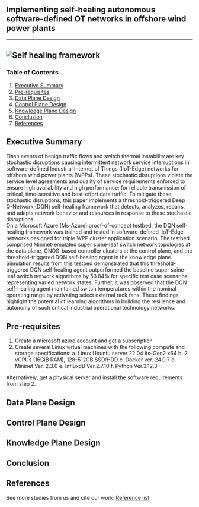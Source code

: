 ## Implementing self-healing autonomous software-defined OT networks in offshore wind power plants


---
![Self healing framework](https://github.com/PinaPhD/A-threshold-triggered-DQN-self-healing-framework/blob/main/Data/selfheal.png)
---

### Table of Contents
1. [Executive Summary](#summary)
2. [Pre-requisites](#requirements)
3. [Data Plane Design](#data-plane-design)
4. [Control Plane Design](#control-plane-design)
5. [Knowledge Plane Design](#knowledge-plane-design)
6. [Conclusion](#conclusion)
7. [References](#references)



## Executive Summary

Flash events of benign traffic flows and switch thermal instability are key stochastic disruptions causing intermittent network service interruptions in software-defined Industrial Internet of Things (IIoT-Edge) networks for offshore wind power plants (WPPs). 
These stochastic disruptions violate the service level agreements and quality of service requirements enforced to ensure high availability and high performance; for reliable transmission of critical, time-sensitive and best-effort data traffic. 
To mitigate these stochastic disruptions, this paper implements a threshold-triggered Deep Q-Network (DQN) self-healing framework that detects, analyzes, repairs, and adapts network behavior and resources in response to these stochastic disruptions.  
On a Microsoft Azure (Ms-Azure) proof-of-concept testbed, the DQN self-healing framework was trained and tested in software-defined IIoT-Edge networks designed for triple WPP cluster application scenario. 
The testbed comprised Mininet-emulated super spine-leaf switch network topologies at the data plane, ONOS-based controller clusters at the control plane, and the threshold-triggered DQN self-healing agent in the knowledge plane.
Simulation results from this testbed demonstrated that this threshold-triggered DQN self-healing agent outperformed the baseline super spine-leaf switch network algorithms by 53.84% for specific test case scenarios representing varied network states. 
Further, it was observed that the DQN self-healing agent maintained switch temperatures within the nominal operating range by activating select external rack fans. 
These findings highlight the potential of learning algorithms in building the resilience and autonomy of such critical industrial operational technology networks. 


## Pre-requisites

1. Create a microsoft azure account and get a subscription
2. Create several Linux virtual machines with the following compute and storage specifications:
    a. Linux Ubuntu server 22.04 lts-Gen2 x64
    b. 2 vCPUs (16GiB RAM), 128-512GB SSD/HDD
    c. Docker ver. 24.0.7
    d. Mininet Ver. 2.3.0
    e. InfluxdB Ver.2.7.10
    f. Python Ver.3.12.3

Alternatively, get a physical server and install the software requirements from step 2.

## Data Plane Design

## Control Plane Design

## Knowledge Plane Design

## Conclusion


## References

See more studies from us and cite our work: [Reference list](https://github.com/PinaPhD/A-threshold-triggered-DQN-self-healing-framework/blob/main/References.md)
